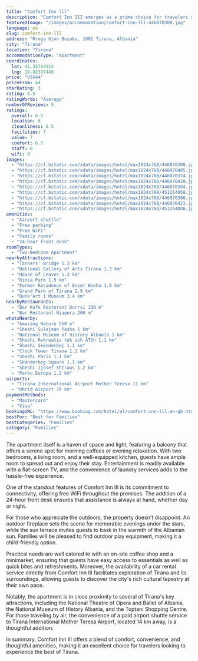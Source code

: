 ```yaml
---
title: "Comfort Inn lll"
description: "Comfort Inn III emerges as a prime choice for travelers seeking convenience and comfort in the heart of Tirana."
featuredImage: "/images/accommodation/comfort-inn-lll-446070308.jpg"
language: en
slug: comfort-inn-lll
address: "Rruga Gjon Buzuku, 1001 Tirana, Albania"
city: "Tirana"
location: "Tirana"
accommodationType: "apartment"
coordinates:
  lat: 41.33764915
  lng: 19.82307449
price: "US$44"
priceFrom: 44
starRating: 3
rating: 6.5
ratingWords: "Average"
numberOfReviews: 5
ratings:
  overall: 6.5
  location: 6
  cleanliness: 6.5
  facilities: 7
  value: 7
  comfort: 6.5
  staff: 6
  wifi: 0
images:
  - "https://cf.bstatic.com/xdata/images/hotel/max1024x768/446070308.jpg?k=430591d922b9394fc548fe9e6bd4020437155f477db95eb72d20c66dca7a436a&o=&hp=1"
  - "https://cf.bstatic.com/xdata/images/hotel/max1024x768/446070405.jpg?k=f9179dc8302ab73cefc53bcf2081f1d04306bf6486a55f23a39cb896aa3b7558&o=&hp=1"
  - "https://cf.bstatic.com/xdata/images/hotel/max1024x768/446070374.jpg?k=051f5ea1d2cc29c3efe9ed53b7fb2f495839161d080299e9e9087bf78fe292fb&o=&hp=1"
  - "https://cf.bstatic.com/xdata/images/hotel/max1024x768/446070428.jpg?k=6af60e7ae847601174c95432431c6e2dfef0f32b5b9802cf8a60b3d86fa38ec8&o=&hp=1"
  - "https://cf.bstatic.com/xdata/images/hotel/max1024x768/446070394.jpg?k=9e0e270aaef87e31d3126bba4317d0be9c95ed940bac65d2109dd836b439db70&o=&hp=1"
  - "https://cf.bstatic.com/xdata/images/hotel/max1024x768/451264958.jpg?k=3d3e1ca6f36e38a158b5265e8935234253a8be57747a47f3d6af641b8a23767f&o=&hp=1"
  - "https://cf.bstatic.com/xdata/images/hotel/max1024x768/446070386.jpg?k=6e626637b1455fa485ba0855f57d8b0cd0344a2d1881860c70042fe37d2521da&o=&hp=1"
  - "https://cf.bstatic.com/xdata/images/hotel/max1024x768/446070423.jpg?k=39d19d382f6b90a199155126fb470dbc3ecf084a58e4fdb7b51b9595f7bdcf56&o=&hp=1"
  - "https://cf.bstatic.com/xdata/images/hotel/max1024x768/451264886.jpg?k=7858b8ac2f998757eb638833e3c78f35cb9ef8ef9b08a829e688b50ffe6a9d2c&o=&hp=1"
amenities:
  - "Airport shuttle"
  - "Free parking"
  - "Free WiFi"
  - "Family rooms"
  - "24-hour front desk"
roomTypes:
  - "Two-Bedroom Apartment"
nearbyAttractions:
  - "Tanners' Bridge 1.3 km"
  - "National Gallery of Arts Tirana 1.3 km"
  - "House of Leaves 1.3 km"
  - "Rinia Park 1.5 km"
  - "Former Residence of Enver Hoxha 1.9 km"
  - "Grand Park of Tirana 2.9 km"
  - "Bunk'Art 1 Museum 3.4 km"
nearbyRestaurants:
  - "Bar Kafe Restorant Durrsi 100 m"
  - "Bar Restorant Niagora 200 m"
whatsNearby:
  - "Amazing Nature 550 m"
  - "Sheshi Sulejman Pasha 1 km"
  - "National Museum of History Albania 1 km"
  - "Sheshi Rekreativ tek ish ATSh 1.1 km"
  - "Sheshi Skënderbej 1.1 km"
  - "Clock Tower Tirana 1.1 km"
  - "Sheshi Paris 1.1 km"
  - "Skanderbeg Square 1.1 km"
  - "Sheshi Jjosef Shtraus 1.2 km"
  - "Parku Europa 1.2 km"
airports:
  - "Tirana International Airport Mother Teresa 11 km"
  - "Ohrid Airport 79 km"
paymentMethods:
  - "Mastercard"
  - "Visa"
bookingURL: "https://www.booking.com/hotel/al/comfort-inn-lll.en-gb.html?aid=8035640"
bestFor: "Best for Families"
bestCategories: "Families"
category: "Families"
---
```


The apartment itself is a haven of space and light, featuring a balcony that offers a serene spot for morning coffees or evening relaxation. With two bedrooms, a living room, and a well-equipped kitchen, guests have ample room to spread out and enjoy their stay. Entertainment is readily available with a flat-screen TV, and the convenience of laundry services adds to the hassle-free experience.

One of the standout features of Comfort Inn III is its commitment to connectivity, offering free WiFi throughout the premises. The addition of a 24-hour front desk ensures that assistance is always at hand, whether day or night.

For those who appreciate the outdoors, the property doesn't disappoint. An outdoor fireplace sets the scene for memorable evenings under the stars, while the sun terrace invites guests to bask in the warmth of the Albanian sun. Families will be pleased to find outdoor play equipment, making it a child-friendly option.

Practical needs are well catered to with an on-site coffee shop and a minimarket, ensuring that guests have easy access to essentials as well as quick bites and refreshments. Moreover, the availability of a car rental service directly from Comfort Inn III facilitates exploration of Tirana and its surroundings, allowing guests to discover the city's rich cultural tapestry at their own pace.

Notably, the apartment is in close proximity to several of Tirana's key attractions, including the National Theatre of Opera and Ballet of Albania, the National Museum of History Albania, and the Toptani Shopping Centre. For those traveling by air, the convenience of a paid airport shuttle service to Tirana International Mother Teresa Airport, located 14 km away, is a thoughtful addition.

In summary, Comfort Inn III offers a blend of comfort, convenience, and thoughtful amenities, making it an excellent choice for travelers looking to experience the best of Tirana.
